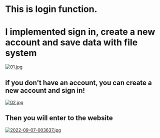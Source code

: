 # This is login function.
# I implemented sign in, create a new account and save data with file system

[![01.jpg](https://i.postimg.cc/7L9D6rZK/01.jpg)](https://postimg.cc/sBMb68SW)



## if you don't have an account, you can create a new account and sign in!

[![02.jpg](https://i.postimg.cc/MKnymWkj/02.jpg)](https://postimg.cc/w7dy6Yj6)



## Then you will enter to the website 
[![2022-09-07-003637.jpg](https://i.postimg.cc/mrPh1SPx/2022-09-07-003637.jpg)](https://postimg.cc/p9tPgzQk)
